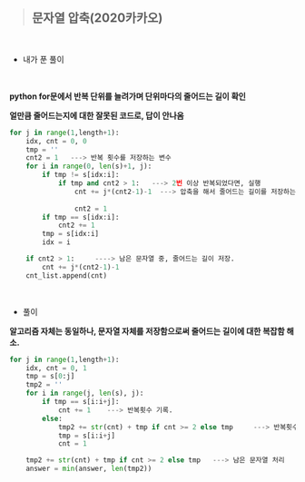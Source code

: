 >## 문자열 압축(2020카카오)   
 
<br>

- 내가 푼 풀이   

<br>

**python for문에서 반복 단위를 늘려가며 단위마다의 줄어드는 길이 확인**   

**얼만큼 줄어드는지에 대한 잘못된 코드로, 답이 안나옴**   

```python
for j in range(1,length+1):
    idx, cnt = 0, 0
    tmp = ''
    cnt2 = 1   ---> 반복 횟수를 저장하는 변수
    for i in range(0, len(s)+1, j):
        if tmp != s[idx:i]:
            if tmp and cnt2 > 1:   ---> 2번 이상 반복되었다면, 실행
                cnt += j*(cnt2-1)-1  ---> 압축을 해서 줄어드는 길이를 저장하는 변수
          
                cnt2 = 1
        if tmp == s[idx:i]:
            cnt2 += 1
        tmp = s[idx:i]
        idx = i   

    if cnt2 > 1:     ----> 남은 문자열 중, 줄어드는 길이 저장.
        cnt += j*(cnt2-1)-1            
    cnt_list.append(cnt)
```   

<br>

- 풀이   

**알고리즘 자체는 동일하나, 문자열 자체를 저장함으로써 줄어드는 길이에 대한 복잡함 해소.**   

```python
for j in range(1,length+1):
    idx, cnt = 0, 1
    tmp = s[0:j]
    tmp2 = ''
    for i in range(j, len(s), j):
        if tmp == s[i:i+j]:
            cnt += 1    ---> 반복횟수 기록.
        else:
            tmp2 += str(cnt) + tmp if cnt >= 2 else tmp     ---> 반복횟수가 2회 이상이면, 해당 문자열 저장.
            tmp = s[i:i+j]
            cnt = 1

    tmp2 += str(cnt) + tmp if cnt >= 2 else tmp   ---> 남은 문자열 처리
    answer = min(answer, len(tmp2))
```

